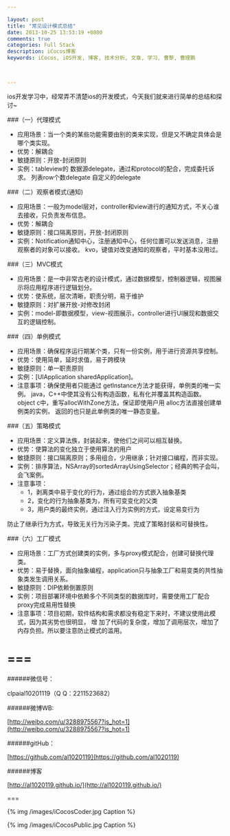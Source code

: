 ```yaml
---

layout: post
title: "常见设计模式总结"
date: 2013-10-25 13:53:19 +0800
comments: true
categories: Full Stack
description: iCocos博客
keywords: iCocos, iOS开发, 博客, 技术分析, 文章, 学习, 曹黎, 曹理鹏



--- 
```


ios开发学习中，经常弄不清楚ios的开发模式，今天我们就来进行简单的总结和探讨~

###（一）代理模式
* 应用场景：当一个类的某些功能需要由别的类来实现，但是又不确定具体会是哪个类实现。
* 优势：解耦合
* 敏捷原则：开放-封闭原则
* 实例：tableview的 数据源delegate，通过和protocol的配合，完成委托诉求。
列表row个数delegate
自定义的delegate

<!--more-->



###（二）观察者模式(通知)
* 应用场景：一般为model层对，controller和view进行的通知方式，不关心谁去接收，只负责发布信息。
* 优势：解耦合
* 敏捷原则：接口隔离原则，开放-封闭原则
* 实例：Notification通知中心，注册通知中心，任何位置可以发送消息，注册观察者的对象可以接收。
kvo，键值对改变通知的观察者，平时基本没用过。

###（三）MVC模式
* 应用场景：是一中非常古老的设计模式，通过数据模型，控制器逻辑，视图展示将应用程序进行逻辑划分。
* 优势：使系统，层次清晰，职责分明，易于维护
* 敏捷原则：对扩展开放-对修改封闭
* 实例：model-即数据模型，view-视图展示，controller进行UI展现和数据交互的逻辑控制。


###（四）单例模式
* 应用场景：确保程序运行期某个类，只有一份实例，用于进行资源共享控制。
* 优势：使用简单，延时求值，易于跨模块
* 敏捷原则：单一职责原则
* 实例：[UIApplication sharedApplication]。
* 注意事项：确保使用者只能通过 getInstance方法才能获得，单例类的唯一实例。
java，C++中使其没有公有构造函数，私有化并覆盖其构造函数。
object c中，重写allocWithZone方法，保证即使用户用 alloc方法直接创建单例类的实例，
返回的也只是此单例类的唯一静态变量。


###（五）策略模式
* 应用场景：定义算法族，封装起来，使他们之间可以相互替换。
* 优势：使算法的变化独立于使用算法的用户
* 敏捷原则：接口隔离原则；多用组合，少用继承；针对接口编程，而非实现。
* 实例：排序算法，NSArray的sortedArrayUsingSelector；经典的鸭子会叫，会飞案例。
* 注意事项：
	- 1，剥离类中易于变化的行为，通过组合的方式嵌入抽象基类
	- 2，变化的行为抽象基类为，所有可变变化的父类
	- 3，用户类的最终实例，通过注入行为实例的方式，设定易变行为

防止了继承行为方式，导致无关行为污染子类。完成了策略封装和可替换性。


###（六）工厂模式

* 应用场景：工厂方式创建类的实例，多与proxy模式配合，创建可替换代理类。
* 优势：易于替换，面向抽象编程，application只与抽象工厂和易变类的共性抽象类发生调用关系。
* 敏捷原则：DIP依赖倒置原则
* 实例：项目部署环境中依赖多个不同类型的数据库时，需要使用工厂配合proxy完成易用性替换
* 注意事项：项目初期，软件结构和需求都没有稳定下来时，不建议使用此模式，因为其劣势也很明显，
增 加了代码的复杂度，增加了调用层次，增加了内存负担。所以要注意防止模式的滥用。 


===
===


######微信号：
	
clpaial10201119（Q Q：2211523682）
    
######微博WB:

[http://weibo.com/u/3288975567?is_hot=1](http://weibo.com/u/3288975567?is_hot=1)

######gitHub：


[https://github.com/al1020119](https://github.com/al1020119)
	
######博客

[http://al1020119.github.io/](http://al1020119.github.io/)

===

{% img /images/iCocosCoder.jpg Caption %}  

{% img /images/iCocosPublic.jpg Caption %}  